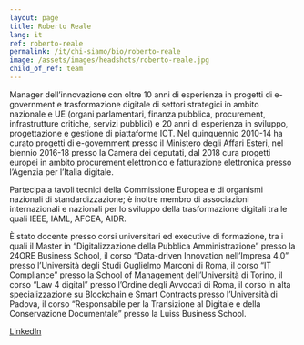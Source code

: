 ```yaml
---
layout: page
title: Roberto Reale
lang: it
ref: roberto-reale
permalink: /it/chi-siamo/bio/roberto-reale
image: /assets/images/headshots/roberto-reale.jpg
child_of_ref: team
---
```


Manager dell’innovazione con oltre 10 anni di esperienza in progetti di e-government e trasformazione digitale di settori strategici in ambito nazionale e UE (organi parlamentari, finanza pubblica, procurement, infrastrutture critiche, servizi pubblici) e 20 anni di esperienza in sviluppo, progettazione e gestione di piattaforme ICT. Nel quinquennio 2010-14 ha curato progetti di e-government presso il Ministero degli Affari Esteri, nel biennio 2016-18 presso la Camera dei deputati, dal 2018 cura progetti europei in ambito procurement elettronico e fatturazione elettronica presso l’Agenzia per l’Italia digitale.

Partecipa a tavoli tecnici della Commissione Europea e di organismi nazionali di standardizzazione; è inoltre membro di associazioni internazionali e nazionali per lo sviluppo della trasformazione digitali tra le quali IEEE, IAML, AFCEA, AIDR.

È stato docente presso corsi universitari ed executive di formazione, tra i quali il Master in “Digitalizzazione della Pubblica Amministrazione” presso la 24ORE Business School, il corso “Data-driven Innovation nell’Impresa 4.0” presso l’Università degli Studi Guglielmo Marconi di Roma, il corso “IT Compliance” presso la School of Management dell’Università di Torino, il corso “Law 4 digital” presso l’Ordine degli Avvocati di Roma, il corso in alta specializzazione su Blockchain e Smart Contracts presso l’Università di Padova, il corso “Responsabile per la Transizione al Digitale e della Conservazione Documentale” presso la Luiss Business School.

[LinkedIn](https://www.linkedin.com/in/robertoreale/)
